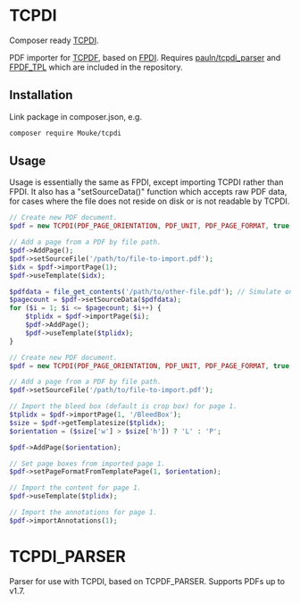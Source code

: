 TCPDI
=====

Composer ready [TCPDI](https://github.com/pauln/tcpdi).

PDF importer for [TCPDF](http://www.tcpdf.org/), based on [FPDI](http://www.setasign.de/products/pdf-php-solutions/fpdi/).
Requires [pauln/tcpdi_parser](https://github.com/pauln/tcpdi_parser) and [FPDF_TPL](http://www.setasign.de/products/pdf-php-solutions/fpdi/downloads/)
which are included in the repository.

Installation
------------

Link package in composer.json, e.g.

```sh
composer require Mouke/tcpdi
```

Usage
-----

Usage is essentially the same as FPDI, except importing TCPDI rather than FPDI.  It also has a "setSourceData()" function which accepts raw PDF data, for cases where the file does not reside on disk or is not readable by TCPDI.

```php
// Create new PDF document.
$pdf = new TCPDI(PDF_PAGE_ORIENTATION, PDF_UNIT, PDF_PAGE_FORMAT, true, 'UTF-8', false);

// Add a page from a PDF by file path.
$pdf->AddPage();
$pdf->setSourceFile('/path/to/file-to-import.pdf');
$idx = $pdf->importPage(1);
$pdf->useTemplate($idx);

$pdfdata = file_get_contents('/path/to/other-file.pdf'); // Simulate only having raw data available.
$pagecount = $pdf->setSourceData($pdfdata);
for ($i = 1; $i <= $pagecount; $i++) {
    $tplidx = $pdf->importPage($i);
    $pdf->AddPage();
    $pdf->useTemplate($tplidx);
}

// Create new PDF document.
$pdf = new TCPDI(PDF_PAGE_ORIENTATION, PDF_UNIT, PDF_PAGE_FORMAT, true, 'UTF-8', false);

// Add a page from a PDF by file path.
$pdf->setSourceFile('/path/to/file-to-import.pdf');

// Import the bleed box (default is crop box) for page 1.
$tplidx = $pdf->importPage(1, '/BleedBox');
$size = $pdf->getTemplatesize($tplidx);
$orientation = ($size['w'] > $size['h']) ? 'L' : 'P';

$pdf->AddPage($orientation);

// Set page boxes from imported page 1.
$pdf->setPageFormatFromTemplatePage(1, $orientation);

// Import the content for page 1.
$pdf->useTemplate($tplidx);

// Import the annotations for page 1.
$pdf->importAnnotations(1);
```

TCPDI_PARSER
============

Parser for use with TCPDI, based on TCPDF_PARSER.  Supports PDFs up to v1.7.

